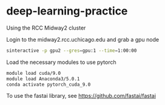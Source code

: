 # deep-learning-practice
Using the RCC Midway2 cluster

Login to the midway2.rcc.uchicago.edu and grab a gpu node
```sh
sinteractive -p gpu2 --gres=gpu:1 --time=1:00:00
```

Load the necessary modules to use pytorch
```sh
module load cuda/9.0
module load Anaconda3/5.0.1
conda activate pytorch_cuda_9.0
```

To use the fastai library, see https://github.com/fastai/fastai

